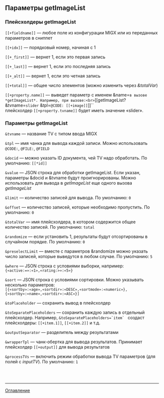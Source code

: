 ## Параметры getImageList

### Плейсхолдеры getImageList

`[[+fieldname]]` — любое поле из конфигурации MIGX или из переданных параметров в сниппет

`[[+idx]]` — порядковый номер, начиная с 1

`[[+_first]]` — вернет 1, если это первая запись

`[[+_last]]` — вернет 1, если это последняя запись

`[[+_alt]]` — вернет 1, если это четная запись

`[[+total]]` — общее число элементов (можно изменить через *&totalVar*)

`[[+property.name]]` — выведет параметр с именем &name=`` в вызове *getImageList*. Например, при вызове:<br>
  ``[[getImageList? &tvname=`slider` &tpl=`@CODE: [[+image]]`]]``<br>
  плейсхолдер `[[+property.tvname]]` будет иметь значение «slider».


### Параметры getImageList

`&tvname` — название TV с типом ввода MIGX

`&tpl` — имя чанка для вывода каждой записи. Можно использовать `@CODE:`, `@FILE:`, `@FIELD`

`&docid` — можно указать ID документа, чей TV надо обработать. По умолчанию: `[[*id]]`

`&value` — JSON строка для обработки getImageList. Если указан, параметры &docid и &tvname будут проигнорированы. Можно использовать для вывода в *getImageList* еще одного вызова *getImageList*

`&limit` — количество записей для вывода. По умолчанию: `0`

`&offset` — количество записей, которые необходимо пропустить. По умолчанию: `0`

`&totalVar` — имя плейсхолдера, в котором содержится общее количество записей. По умолчанию: `total`

`&randomize` — если установить 1, результаты будут отсортированы в случайном порядке. По умолчанию: `0`

`&preselectLimit` — вместе с параметров &randomize можно указать число записей, которые выведутся в любом случае. По умолчанию: `5`

`&where` — JSON строка с условиями выборки, например: `{«active:=»:«1»,«rating:>»:«5»}`

`&sort` — JSON строка с условиями сортировки. Можно указывать несколько параметров: `[{«sortby»:«age»,«sortdir»:«DESC»,«sortmode»:«numeric»},
{«sortby»:«name»,«sortdir»:«ASC»}]`

`&toPlaceholder` — сохранить вывод в плейсхолдер

`&toSeparatePlaceholders` — сохранить каждую запись в отдельный плейсхолдер. Например, ``&toSeparatePlaceholders=`item` `` создаст плейсхолдеры: `[[+item.1]]`, 
`[[+item.2]]` и т.д.

`&outputSeparator` — разделитель между результатами

`&wrapperTpl` — чанк-обертка для вывода результатов. Принимает плейсхолдер `[[+output]]` для вывода результатов

`&processTVs` — включить режим обработки вывода TV параметров (для полей с *inputTV*). По умолчанию: `1`

<br>
<br>

---
[Оглавление](https://github.com/LexDonowan/DevTips/blob/main/ModxRecipes/README.md)
